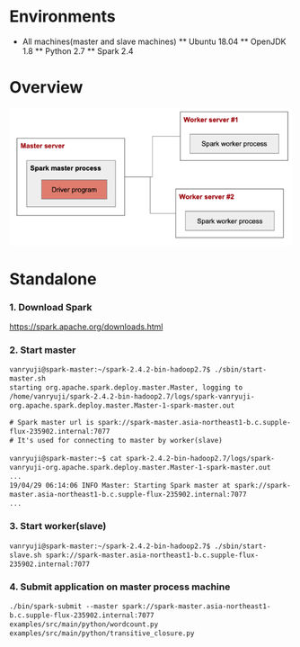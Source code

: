 # Environments
* All machines(master and slave machines)
** Ubuntu 18.04
** OpenJDK 1.8
** Python 2.7
** Spark 2.4

# Overview
![alt text](overview.png)

# Standalone
### 1. Download Spark
https://spark.apache.org/downloads.html

### 2. Start master
```shell
vanryuji@spark-master:~/spark-2.4.2-bin-hadoop2.7$ ./sbin/start-master.sh 
starting org.apache.spark.deploy.master.Master, logging to /home/vanryuji/spark-2.4.2-bin-hadoop2.7/logs/spark-vanryuji-org.apache.spark.deploy.master.Master-1-spark-master.out
```

```shell
# Spark master url is spark://spark-master.asia-northeast1-b.c.supple-flux-235902.internal:7077
# It's used for connecting to master by worker(slave)

vanryuji@spark-master:~$ cat spark-2.4.2-bin-hadoop2.7/logs/spark-vanryuji-org.apache.spark.deploy.master.Master-1-spark-master.out
...
19/04/29 06:14:06 INFO Master: Starting Spark master at spark://spark-master.asia-northeast1-b.c.supple-flux-235902.internal:7077
...
```

### 3. Start worker(slave)
```shell
vanryuji@spark-master:~/spark-2.4.2-bin-hadoop2.7$ ./sbin/start-slave.sh spark://spark-master.asia-northeast1-b.c.supple-flux-235902.internal:7077
```

### 4. Submit application on master process machine
```shell
./bin/spark-submit --master spark://spark-master.asia-northeast1-b.c.supple-flux-235902.internal:7077 examples/src/main/python/wordcount.py examples/src/main/python/transitive_closure.py
```
